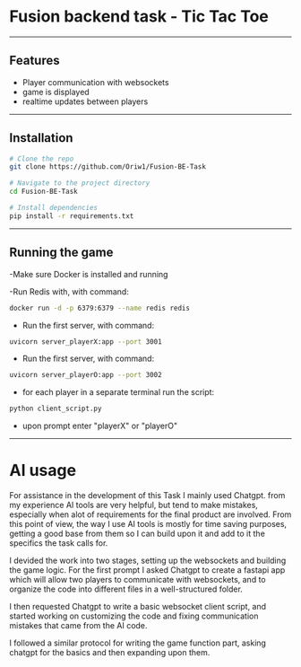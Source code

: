 # Fusion backend task - Tic Tac Toe

---

## Features

- Player communication with websockets 
- game is displayed
- realtime updates between players

---

## Installation

```bash
# Clone the repo
git clone https://github.com/Oriw1/Fusion-BE-Task

# Navigate to the project directory
cd Fusion-BE-Task

# Install dependencies
pip install -r requirements.txt
```
---

## Running the game

-Make sure Docker is installed and running 

-Run Redis with, with command:
```bash
docker run -d -p 6379:6379 --name redis redis
```
- Run the first server, with command:
```bash
uvicorn server_playerX:app --port 3001 
```
- Run the first server, with command:
```bash
uvicorn server_playerO:app --port 3002
```
- for each player in a separate terminal run the script:
```bash
python client_script.py  
```
- upon prompt enter "playerX" or "playerO"

---
# AI usage

For assistance in the development of this Task I mainly used Chatgpt. from my experience  AI tools are very helpful,
but tend to make mistakes, especially when alot of requirements for the final product are involved.
From this point of view, the way I use AI tools is mostly for time saving purposes, getting a good base from
them so I can build upon it and add to it the specifics the task calls for.

I devided the work into two stages, setting up the websockets and building the game logic.
For the first prompt I asked Chatgpt to create a fastapi app which will allow two players to communicate
with websockets, and to organize the code into different files in a well-structured folder.

I then requested Chatgpt to write a basic websocket client script, and started working on customizing the code and
fixing communication mistakes that came from the AI code.

I followed a similar protocol for writing the game function part, asking chatgpt for the basics and then expanding upon
them.

